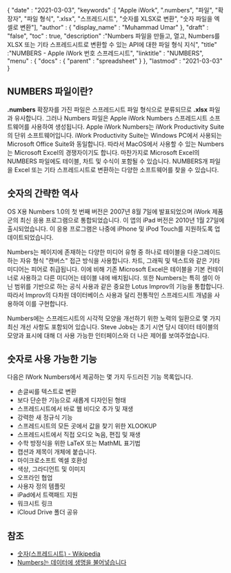 {
  "date" : "2021-03-03",
  "keywords" :[ "Apple iWork", ".numbers", "파일", "확장자", "파일 형식", ".xlsx", "스프레드시트", "숫자를 XLSX로 변환", "숫자 파일을 엑셀로 변환"],
  "author" : {
    "display_name" : "Muhammad Umar"
},
  "draft" : "false",
  "toc" : true,
  "description" :"Numbers 파일을 만들고, 열고, Numbers를 XLSX 또는 기타 스프레드시트로 변환할 수 있는 API에 대한 파일 형식 지식",
  "title" :"NUMBERS - Apple iWork 번호 스프레드시트",
  "linktitle" : "NUMBERS",
  "menu" : {
    "docs" : {
      "parent" : "spreadsheet"
}
},
  "lastmod" : "2021-03-03"
}

## NUMBERS 파일이란? ##

**.numbers** 확장자를 가진 파일은 스프레드시트 파일 형식으로 분류되므로 **.xlsx** 파일과 유사합니다. 그러나 Numbers 파일은 Apple iWork Numbers 스프레드시트 소프트웨어를 사용하여 생성됩니다. Apple iWork Numbers는 iWork Productivity Suite의 단위 소프트웨어입니다. iWork Productivity Suite는 Windows PC에서 사용되는 Microsoft Office Suite와 동일합니다. 따라서 MacOS에서 사용할 수 있는 Numbers는 Microsoft Excel의 경쟁자이기도 합니다. 마찬가지로 Microsoft Excel의 NUMBERS 파일에도 테이블, 차트 및 수식이 포함될 수 있습니다. NUMBERS개 파일을 Excel 또는 기타 스프레드시트로 변환하는 다양한 소프트웨어를 찾을 수 있습니다.


## 숫자의 간략한 역사 ##

OS X용 Numbers 1.0의 첫 번째 버전은 2007년 8월 7일에 발표되었으며 iWork 제품군의 최신 응용 프로그램으로 통합되었습니다. 이 앱의 iPad 버전은 2010년 1월 27일에 출시되었습니다. 이 응용 프로그램은 나중에 iPhone 및 iPod Touch를 지원하도록 업데이트되었습니다.

Numbers는 페이지에 존재하는 다양한 미디어 유형 중 하나로 테이블을 다운그레이드하는 자유 형식 "캔버스" 접근 방식을 사용합니다. 차트, 그래픽 및 텍스트와 같은 기타 미디어는 피어로 취급됩니다. 이에 비해 기존 Microsoft Excel은 테이블을 기본 컨테이너로 사용하고 다른 미디어는 테이블 내에 배치됩니다. 또한 Numbers는 특히 셀이 아닌 범위를 기반으로 하는 공식 사용과 같은 중요한 Lotus Improv의 기능을 통합합니다. 따라서 Improv의 다차원 데이터베이스 사용과 달리 전통적인 스프레드시트 개념을 사용하여 이를 구현합니다.

Numbers에는 스프레드시트의 시각적 모양을 개선하기 위한 노력의 일환으로 몇 가지 최신 개선 사항도 포함되어 있습니다. Steve Jobs는 초기 시연 당시 데이터 테이블의 모양과 표시에 대해 더 사용 가능한 인터페이스와 더 나은 제어를 보여주었습니다.

## 숫자로 사용 가능한 기능 ##
다음은 IWork Numbers에서 제공하는 몇 가지 두드러진 기능 목록입니다.

- 손글씨를 텍스트로 변환
- 보다 단순한 기능으로 새롭게 디자인된 형태
- 스프레드시트에서 바로 웹 비디오 추가 및 재생
- 강력한 새 정규식 기능
- 스프레드시트의 모든 곳에서 값을 찾기 위한 XLOOKUP
- 스프레드시트에서 직접 오디오 녹음, 편집 및 재생
- 수학 방정식을 위한 LaTeX 또는 MathML 표기법
- 캡션과 제목이 개체에 붙습니다.
- 마이크로소프트 엑셀 호환성
- 색상, 그라디언트 및 이미지
- 오프라인 협업
- 사용자 정의 템플릿
- iPad에서 트랙패드 지원
- 워크시트 링크
- iCloud Drive 폴더 공유


## 참조 ##

* [숫자(스프레드시트) - Wikipedia](https://en.wikipedia.org/wiki/Numbers_(spreadsheet))
* [Numbers는 데이터에 생명을 불어넣습니다](https://www.apple.com/numbers/)



